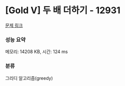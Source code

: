 # [Gold V] 두 배 더하기 - 12931 

[문제 링크](https://www.acmicpc.net/problem/12931) 

### 성능 요약

메모리: 14208 KB, 시간: 124 ms

### 분류

그리디 알고리즘(greedy)

